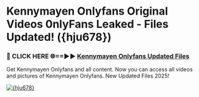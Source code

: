 # Kennymayen Onlyfans Original Videos 0nlyFans Leaked - Files Updated! ({hju678})

<h3>🔴 CLICK HERE 🌐==►► <a href="https://tinyurl.com/ms9xzufz" rel="nofollow">Kennymayen Onlyfans Updated Files</a></h3>

Get Kennymayen Onlyfans and all content. Now you can access all videos and pictures of Kennymayen Onlyfans. New Updated Files 2025!

[![{hju678}](https://i.imgur.com/PQ7UWWw.gif)](https://tinyurl.com/ms9xzufz)